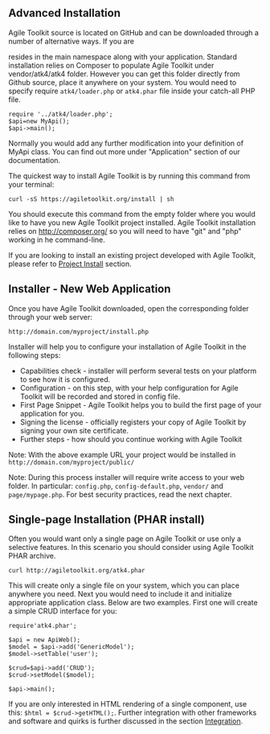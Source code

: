 <!-- draft -->
Advanced Installation
----
Agile Toolkit source is located on GitHub and can be downloaded through a number of alternative ways. If you are 

resides in the main namespace along with your application. Standard installation relies on Composer to populate Agile Toolkit under vendor/atk4/atk4 folder. However you can get this folder directly from Github source, place it anywhere on your system. You would need to specify require `atk4/loader.php` or `atk4.phar` file inside your catch-all PHP file.

```
require '../atk4/loader.php';
$api=new MyApi();
$api->main();
```

Normally you would add any further modification into your definition of MyApi class. You can find out more under "Application" section of our documentation.



 

The quickest way to install Agile Toolkit is by running this command from your terminal:

    curl -sS https://agiletoolkit.org/install | sh

You should execute this command from the empty folder where you would like to have you new Agile Toolkit project installed. Agile Toolkit installation relies on http://composer.org/ so you will need to have "git" and "php" working in he command-line.

If you are looking to install an existing project developed with Agile Toolkit, please refer to [Project Install](project-install.md) section.

Installer - New Web Application
----
Once you have Agile Toolkit downloaded, open the corresponding folder through your web server:

    http://domain.com/myproject/install.php
    
Installer will help you to configure your installation of Agile Toolkit in the following steps:

 * Capabilities check - installer will perform several tests on your platform to see how it is configured.
 * Configuration - on this step, with your help configuration for Agile Toolkit will be recorded and stored in config file.
 * First Page Snippet - Agile Toolkit helps you to build the first page of your application for you. 
 * Signing the license - officially registers your copy of Agile Toolkit by signing your own site certificate.
 * Further steps - how should you continue working with Agile Toolkit
 
Note: With the above example URL your project would be installed in `http://domain.com/myproject/public/`

Note: During this process installer will require write access to your web folder. In particular: `config.php`, `config-default.php`, `vendor/` and `page/mypage.php`. For best security practices, read the next chapter.

Single-page Installation (PHAR install)
----
Often you would want only a single page on Agile Toolkit or use only a selective features. In this scenario you should consider using Agile Toolkit PHAR archive.

    curl http://agiletoolkit.org/atk4.phar
    
This will create only a single file on your system, which you can place anywhere you need. Next you would need to include it and initialize appropriate application class. Below are two examples. First one will create a simple CRUD interface for you:

```
require'atk4.phar';

$api = new ApiWeb();
$model = $api->add('GenericModel');
$model->setTable('user');

$crud=$api->add('CRUD');
$crud->setModel($model);

$api->main();
```

If you are only interested in HTML rendering of a single component, use this: `$html = $crud->getHTML();`. Further integration with other frameworks and software and quirks is further discussed in the section [Integration](integration.md).

